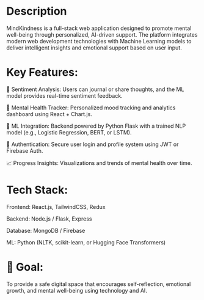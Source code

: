 # Description

MindKindness is a full-stack web application designed to promote mental well-being through personalized, AI-driven support.
The platform integrates modern web development technologies with Machine Learning models to deliver intelligent insights and emotional support based on user input.

# Key Features:

💬 Sentiment Analysis: Users can journal or share thoughts, and the ML model provides real-time sentiment feedback.

🧘 Mental Health Tracker: Personalized mood tracking and analytics dashboard using React + Chart.js.

🤖 ML Integration: Backend powered by Python Flask with a trained NLP model (e.g., Logistic Regression, BERT, or LSTM).

🔐 Authentication: Secure user login and profile system using JWT or Firebase Auth.

📈 Progress Insights: Visualizations and trends of mental health over time.


# Tech Stack:

Frontend: React.js, TailwindCSS, Redux

Backend: Node.js / Flask, Express

Database: MongoDB / Firebase

ML: Python (NLTK, scikit-learn, or Hugging Face Transformers)

# 🚀 Goal:
To provide a safe digital space that encourages self-reflection, emotional growth, and mental well-being using technology and AI.



